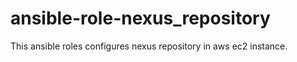 # ansible-role-nexus_repository
This ansible roles configures nexus repository in aws ec2 instance.
